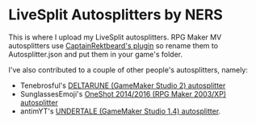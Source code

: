 # LiveSplit Autosplitters by NERS
This is where I upload my LiveSplit autosplitters.
RPG Maker MV autosplitters use [CaptainRektbeard's plugin](https://github.com/samjones246/rpgmmv-livesplit/blob/master/js/plugins/LiveSplit.js) so rename them to Autosplitter.json and put them in your game's folder.

I've also contributed to a couple of other people's autosplitters, namely:
- Tenebrosful's [DELTARUNE (GameMaker Studio 2) autosplitter](https://github.com/Tenebrosful/DELTARUNE-Livesplit.Autosplitter)
- SunglassesEmoji's [OneShot 2014/2016 (RPG Maker 2003/XP) autosplitter](https://github.com/cccarl/OneShot-ASL)
- antimYT's [UNDERTALE (GameMaker Studio 1.4) autosplitter](https://github.com/antim01/Undertale-Autosplitter).